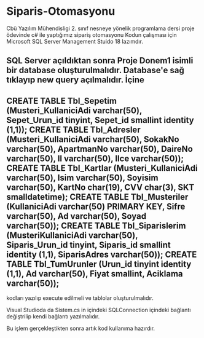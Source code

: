 # Siparis-Otomasyonu
Cbü Yazılım Mühendisligi 2. sınıf nesneye yönelik programlama dersi proje ödevinde c# ile yaptığımız sipariş otomasyonu
Kodun çalışması için Microsoft SQL Server Management Stuido 18 lazımdır.

SQL Server açıldıktan sonra Proje Donem1 isimli bir database oluşturulmalıdır.
Database'e sağ tıklayıp new query açılmalıdır.
İçine
---------------------------------------------------------------------------
CREATE TABLE Tbl_Sepetim (Musteri_KullaniciAdi varchar(50), Sepet_Urun_id tinyint, Sepet_id smallint  identity (1,1)); 
CREATE TABLE Tbl_Adresler (Musteri_KullaniciAdi varchar(50), SokakNo varchar(50), ApartmanNo varchar(50), DaireNo varchar(50), Il varchar(50), Ilce varchar(50)); 
CREATE TABLE Tbl_Kartlar (Musteri_KullaniciAdi varchar(50), Isim varchar(50), Soyisim varchar(50), KartNo char(19), CVV char(3), SKT smalldatetime); 
CREATE TABLE Tbl_Musteriler (KullaniciAdi varchar(50) PRIMARY KEY, Sifre varchar(50), Ad varchar(50), Soyad varchar(50)); 
CREATE TABLE Tbl_Siparislerim (MusteriKullaniciAdi varchar(50), Siparis_Urun_id tinyint, Siparis_id smallint  identity (1,1), SiparisAdres varchar(50)); 
CREATE TABLE Tbl_TumUrunler (Urun_id tinyint  identity (1,1), Ad varchar(50), Fiyat smallint, Aciklama varchar(50));  
---------------------------------------------------------------------------
kodları yazılıp execute edilmeli ve tablolar oluşturulmalıdır.

Visual Studioda da Sistem.cs in içindeki SQLConnection içindeki bağlantı değiştrilip kendi bağlantı yazılmalıdır.

Bu işlem gerçekleştikten sonra artık kod kullanıma hazırdır.
